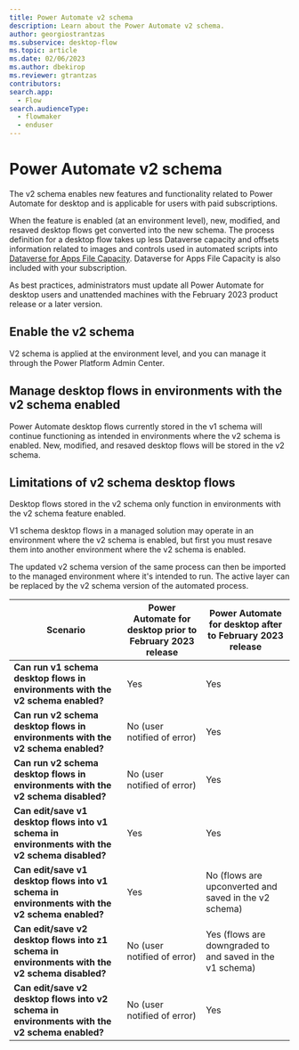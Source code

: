 ```yaml
---
title: Power Automate v2 schema
description: Learn about the Power Automate v2 schema.
author: georgiostrantzas
ms.subservice: desktop-flow
ms.topic: article
ms.date: 02/06/2023
ms.author: dbekirop
ms.reviewer: gtrantzas
contributors:
search.app: 
  - Flow
search.audienceType: 
  - flowmaker
  - enduser
---
```


# Power Automate v2 schema

The v2 schema enables new features and functionality related to Power Automate for desktop and is applicable for users with paid subscriptions.

When the feature is enabled (at an environment level), new, modified, and resaved desktop flows get converted into the new schema. The process definition for a desktop flow takes up less Dataverse capacity and offsets information related to images and controls used in automated scripts into [Dataverse for Apps File Capacity](/power-platform/admin/capacity-storage#licenses-for-the-new-storage-model). Dataverse for Apps File Capacity is also included with your subscription.

As best practices, administrators must update all Power Automate for desktop users and unattended machines with the February 2023 product release or a later version.

## Enable the v2 schema

V2 schema is applied at the environment level, and you can manage it through the Power Platform Admin Center.

## Manage desktop flows in environments with the v2 schema enabled

Power Automate desktop flows currently stored in the v1 schema will continue functioning as intended in environments where the v2 schema is enabled. New, modified, and resaved desktop flows will be stored in the v2 schema.

## Limitations of v2 schema desktop flows

Desktop flows stored in the v2 schema only function in environments with the v2 schema feature enabled.

V1 schema desktop flows in a managed solution may operate in an environment where the v2 schema is enabled, but first you must resave them into another environment where the v2 schema is enabled.

The updated v2 schema version of the same process can then be imported to the managed environment where it's intended to run. The active layer can be replaced by the v2 schema version of the automated process.

|Scenario|Power Automate for desktop prior to February 2023 release | Power Automate for desktop after to February 2023 release |
|--------|----------------------------------------------------------|-----------------------------------------------------------|
|**Can run v1 schema desktop flows in environments with the v2 schema enabled?** |Yes|Yes|
|**Can run v2 schema desktop flows in environments with the v2 schema enabled?** |No (user notified of error)|Yes|
|**Can run v2 schema desktop flows in environments with the v2 schema disabled?** |No (user notified of error)|Yes|
|**Can edit/save v1 desktop flows into v1 schema in environments with the v2 schema disabled?** |Yes|Yes|
|**Can edit/save v1 desktop flows into v1 schema in environments with the v2 schema enabled?** |Yes|No (flows are upconverted and saved in the v2 schema)|
|**Can edit/save v2 desktop flows into z1 schema in environments with the v2 schema disabled?** |No (user notified of error)|Yes (flows are downgraded to and saved in the v1 schema)|
|**Can edit/save v2 desktop flows into v2 schema in environments with the v2 schema enabled?** |No (user notified of error)|Yes|

